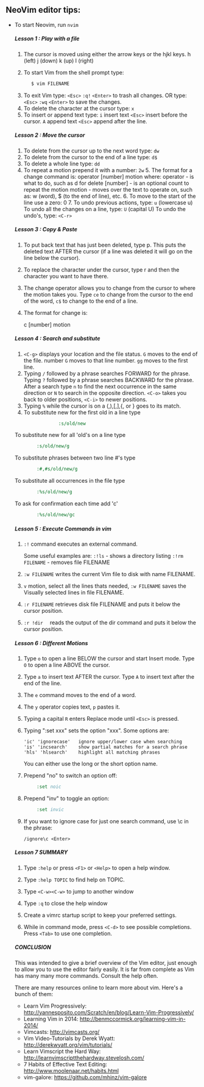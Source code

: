 ## NeoVim editor tips:

* To start Neovim, run `nvim` 

  ##### Lesson 1 : Play with a file

     1. The cursor is moved using either the arrow keys or the hjkl keys.
         h (left)   j (down)       k (up)       l (right)

     2. To start Vim from the shell prompt type:

  ~~~ sh
        $ vim FILENAME
  ~~~

     3. To exit Vim type: `<Esc>` `:q!` `<Enter>` to trash
        all changes.
                  OR type: `<Esc>` `:wq` `<Enter>` to save
        the changes.
     4. To delete the character at the cursor type: `x`
     5. To insert or append text type:
        `i` insert text `<Esc>`     insert before the cursor.
        `A` append text `<Esc>`     append after the line.

  #####  Lesson 2 : Move the cursor 

     1. To delete from the cursor up to the next word type:    `dw`
     2. To delete from the cursor to the end of a line type:   `d$`
     3. To delete a whole line type:                           `dd`
     4. To repeat a motion prepend it with a number:    `2w`
        5. The format for a change command is:
          operator   [number]   motion
        where:
           operator -   is what to do, such as d for delete
           [number] -   is an optional count to repeat the motion
           motion   -   moves over the text to operate on, such as:
                            w (word),
                            $ (to the end of line), etc.
        6. To move to the start of the line use a zero: 0
        7. To undo previous actions, type:            `u`  (lowercase u)
        To undo all the changes on a line, type:   `U`  (capital U)
        To undo the undo's, type:                  `<C-r>`

  #####   Lesson 3 : Copy & Paste

     1. To put back text that has just been deleted, type p. This puts the
        deleted text AFTER the cursor (if a line was deleted it will go on the
        line below the cursor).

     2. To replace the character under the cursor, type r and then the
        character you want to have there.

     3. The change operator allows you to change from the cursor to where
        the motion takes you. Type `ce` to change from the cursor to the
        end of the word, `c$` to change to the end of a line.

     4. The format for change is:

         c   [number]   motion

  #####   Lesson 4 : Search and substitute

     1. `<C-g>`     displays your location and the file status.
        `G`         moves to the end of the file.
         number `G` moves to that line number.
        `gg`        moves to the first line.
     2. Typing `/` followed by a phrase searches FORWARD for the phrase.
        Typing `?` followed by a phrase searches BACKWARD for the phrase.
        After a search type `n` to find the next occurrence in the same
        direction or `N` to search in the opposite direction.
        `<C-o>` takes you back to older positions, `<C-i>` to
        newer positions.
     3. Typing `%` while the cursor is on a (,),[,],{, or } goes to its
        match.
     4. To substitute new for the first old in a line type
    ~~~ cmd
  					:s/old/new
    ~~~
   To substitute new for all 'old's on a line type

    ~~~ cmd
            :s/old/new/g
    ~~~
   To substitute phrases between two line #'s type

    ~~~ cmd
            :#,#s/old/new/g
    ~~~
  To substitute all occurrences in the file type

    ~~~ cmd
            :%s/old/new/g
    ~~~
  To ask for confirmation each time add 'c'

    ~~~ cmd
            :%s/old/new/gc
    ~~~

  

  ##### Lesson 5 : Execute Commands in vim

  1. `:!` command executes an external command.

     Some useful examples are:
     `:!ls`              -  shows a directory listing
     `:!rm FILENAME`     -  removes file FILENAME

  2. `:w FILENAME`   writes the current Vim file to disk with
       name FILENAME.

  3. `v`  motion, select all the lines thats needed,  `:w FILENAME`   saves the Visually selected lines in file
       FILENAME.

  4. `:r FILENAME`  retrieves disk file FILENAME and puts it
       below the cursor position.

  5. `:r !dir  `     reads the output of the dir command and
       puts it below the cursor position.

  #####  Lesson 6 : Different Motions

     1. Type `o` to open a line BELOW the cursor and start Insert mode.
        Type `O` to open a line ABOVE the cursor.

     2. Type `a` to insert text AFTER the cursor.
        Type `A` to insert text after the end of the line.

     3. The `e` command moves to the end of a word.

     4. The `y` operator copies text, `p` pastes it.

     5. Typing a capital `R` enters Replace mode until `<Esc>` is
         pressed.

     6. Typing ":set xxx" sets the option "xxx". Some options are:

            'ic' 'ignorecase'   ignore upper/lower case when searching
            'is' 'incsearch'    show partial matches for a search phrase
            'hls' 'hlsearch'    highlight all matching phrases

         You can either use the long or the short option name.

     7. Prepend "no" to switch an option off:
    ~~~ cmd
            :set noic
    ~~~
     8. Prepend "inv" to toggle an option:
    ~~~ cmd
            :set invic
    ~~~

  9. If you want to ignore case for just one search command, use \c
             in the phrase:

      ```/ignore\c <Enter>```

  #####  Lesson 7 SUMMARY

     1. Type `:help`
        or press `<F1>` or `<Help>` to open a help window.

     2. Type `:help TOPIC` to find help on TOPIC.

     3. Type `<C-w><C-w>` to jump to another window

     4. Type `:q` to close the help window

     5. Create a vimrc startup script to keep your preferred settings.

     6. While in command mode, press `<C-d>` to see possible completions.
         Press `<Tab>` to use one completion.
         
         

  ##### CONCLUSION

    This was intended to give a brief overview of the Vim editor, just enough to
    allow you to use the editor fairly easily. It is far from complete as Vim has
    many many more commands. Consult the help often.

    There are many resources online to learn more about vim. Here's a bunch of
    them:

    - Learn Vim Progressively: http://yannesposito.com/Scratch/en/blog/Learn-Vim-Progressively/
    - Learning Vim in 2014: http://benmccormick.org/learning-vim-in-2014/
    - Vimcasts: http://vimcasts.org/
    - Vim Video-Tutorials by Derek Wyatt: http://derekwyatt.org/vim/tutorials/
    - Learn Vimscript the Hard Way: http://learnvimscriptthehardway.stevelosh.com/
    - 7 Habits of Effective Text Editing: http://www.moolenaar.net/habits.html
    - vim-galore: https://github.com/mhinz/vim-galore
